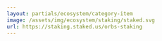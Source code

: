 ```yaml
---
layout: partials/ecosystem/category-item
image: /assets/img/ecosystem/staking/staked.svg
url: https://staking.staked.us/orbs-staking
---
```

